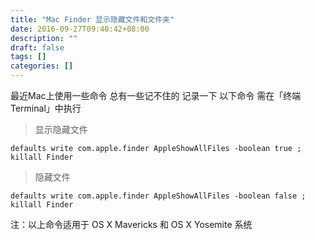 ```yaml
---
title: "Mac Finder 显示隐藏文件和文件夹"
date: 2016-09-27T09:40:42+08:00
description: ""
draft: false
tags: []
categories: []
---
```


最近Mac上使用一些命令 总有一些记不住的 记录一下
以下命令 需在「终端 Terminal」中执行

> 显示隐藏文件

```
defaults write com.apple.finder AppleShowAllFiles -boolean true ; killall Finder
```

> 隐藏文件

```
defaults write com.apple.finder AppleShowAllFiles -boolean false ; killall Finder
```

注：以上命令适用于 OS X Mavericks 和 OS X Yosemite 系统